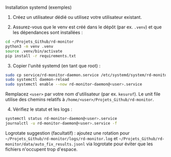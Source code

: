 Installation systemd (exemples)

1) Créez un utilisateur dédié ou utilisez votre utilisateur existant.

2) Assurez-vous que le venv est créé dans le dépôt (par ex. `.venv`) et que les dépendances sont installées :

```bash
cd ~/Projets_Github/rd-monitor
python3 -m venv .venv
source .venv/bin/activate
pip install -r requirements.txt
```

3) Copier l'unité systemd (en tant que root) :

```bash
sudo cp service/rd-monitor-daemon.service /etc/systemd/system/rd-monitor-daemon@<user>.service
sudo systemctl daemon-reload
sudo systemctl enable --now rd-monitor-daemon@<user>.service
```

Remplacez `<user>` par votre nom d'utilisateur (par ex. `kesurof`). Le unit file utilise des chemins relatifs à `/home/<user>/Projets_Github/rd-monitor`.

4) Vérifiez le statut et les logs :

```bash
systemctl status rd-monitor-daemon@<user>.service
journalctl -u rd-monitor-daemon@<user>.service -f
```

Logrotate suggestion (facultatif) : ajoutez une rotation pour `~/Projets_Github/rd-monitor/logs/rd-monitor.log` et `~/Projets_Github/rd-monitor/data/auto_fix_results.jsonl` via logrotate pour éviter que les fichiers n'occupent trop d'espace.
